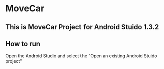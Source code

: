 # MoveCar

This is MoveCar Project for Android Stuido 1.3.2
-
How to run
--
Open the Android Studio and select the "Open an existing Android Stuido project"
